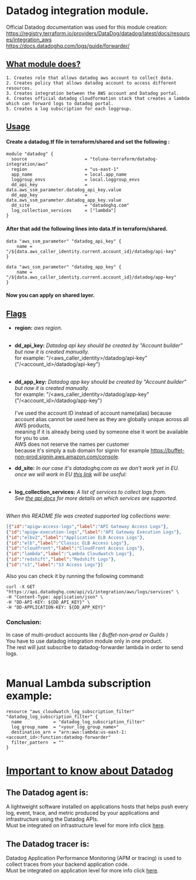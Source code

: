 # Datadog integration module.
Official Datadog documentation was used for this module creation:<br>
https://registry.terraform.io/providers/DataDog/datadog/latest/docs/resources/integration_aws<br>
https://docs.datadoghq.com/logs/guide/forwarder/


## <ins>What module does?</ins>
```
1. Creates role that allows datadog aws account to collect data.
2. Creates policy that allows datadog account to access different resources.
3. Creates integration between the AWS account and Datadog portal.
4. Creates official datadog cloudformation stack that creates a lambda which can forward logs to datadog portal.
5. Creates a log subscription for each loggroup.
```

## <ins>Usage</ins>
#### Create a datadog.tf file in terraform/shared and set the following :
```hcl
module "datadog" {
  source                      = "toluna-terraform/datadog-integration/aws"
  region                      = "us-east-1"
  app_name                    = local.app_name
  loggroup_envs               = local.loggroup_envs
  dd_api_key                  = data.aws_ssm_parameter.datadog_api_key.value
  dd_app_key                  = data.aws_ssm_parameter.datadog_app_key.value
  dd_site                     = "datadoghq.com"
  log_collection_services     = ["lambda"]
}
```
#### After that add the following lines into data.tf in terraform/shared.
```hcl
data "aws_ssm_parameter" "datadog_api_key" {
    name = "/${data.aws_caller_identity.current.account_id}/datadog/api-key"
}

data "aws_ssm_parameter" "datadog_app_key" {
    name = "/${data.aws_caller_identity.current.account_id}/datadog/app-key"
}
```
#### Now you can apply on shared layer.
## <ins>Flags</ins>
- **region:** *aws region.*<br/><br/>
- **dd_api_key:** *Datadog api key should be created by "Account builder" but now it is created manually.*<br>
for example: "/<aws_caller_identity>/datadog/api-key" ("/<account_id>/datadog/api-key")<br/><br/>

- **dd_app_key:** *Datadog app key should be created by "Account builder" but now it is created manually.*<br/>
for example: "/<aws_caller_identity>/datadog/app-key" ("/<account_id>/datadog/app-key")<br/><br/>
I've used the account ID instead of account name(alias) because account alias cannot be used here as they are globally unique across all AWS products,<br>
meaning if it is already being used by someone else it wont be available for you to use.<br>
AWS does not reserve the names per customer<br>
because it's simply a sub domain for signin for example https://buffet-non-prod.signin.aws.amazon.com/console.

- **dd_site:** *In our case it's datadoghq.com as we don't work yet in EU.<br>
once we will work in EU [this link](https://docs.datadoghq.com/logs/guide/forwarder/#aws-privatelink-support) will be useful:*<br/><br/>

- **log_collection_services:** *A list of services to collect logs from.<br>
See [the api docs](https://docs.datadoghq.com/api/latest/aws-logs-integration/#get-list-of-aws-log-ready-services) for more details on which services are supported.*<br/><br/>

*When this README file was created supported log collections were:*<br>
```json
[{"id":"apigw-access-logs","label":"API Gateway Access Logs"},
{"id":"apigw-execution-logs","label":"API Gateway Execution Logs"},
{"id":"elbv2","label":"Application ELB Access Logs"},
{"id":"elb","label":"Classic ELB Access Logs"},
{"id":"cloudfront","label":"CloudFront Access Logs"},
{"id":"lambda","label":"Lambda Cloudwatch Logs"},
{"id":"redshift","label":"Redshift Logs"},
{"id":"s3","label":"S3 Access Logs"}]
```
Also you can check it by running the following command:<br>
```
curl -X GET "https://api.datadoghq.com/api/v1/integration/aws/logs/services" \
-H "Content-Type: application/json" \
-H "DD-API-KEY: ${DD_API_KEY}" \
-H "DD-APPLICATION-KEY: ${DD_APP_KEY}"
```

### **Conclusion:**
In case of multi-product accounts like *( Buffet-non-prod or Guilds )*<br>
You have to use datadog integration module only in one product.<br>
The rest will just subscribe to datadog-forwarder lambda in order to send logs.<br></br>

# Manual Lambda subscription example:
```hcl
resource "aws_cloudwatch_log_subscription_filter" "datadog_log_subscription_filter" {
  name            = "datadog_log_subscription_filter"
  log_group_name  = "<your_log_group_name>"
  destination_arn = "arn:aws:lambda:us-east-1:<account_id>:function:datadog-forwarder"
  filter_pattern  = ""
}
```

# <ins>Important to know about Datadog</ins>
## The Datadog agent is:<br>
A lightweight software installed on applications hosts that helps push every log, event, trace, and metric produced by your applications and infrastructure using the Datadog APIs.<br>
Must be integrated on infrastructure level for more info click [here](https://docs.datadoghq.com/integrations/ecs_fargate/?tab=fluentbitandfirelens).

## The Datadog tracer is:<br>
Datadog Application Performance Monitoring (APM or tracing) is used to collect traces from your backend application code.<br>
Must be integrated on application level for more info click [here](https://docs.datadoghq.com/tracing/setup_overview/).
